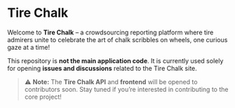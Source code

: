 # Tire Chalk

Welcome to **Tire Chalk** – a crowdsourcing reporting platform where tire admirers unite to celebrate the art of chalk scribbles on wheels, one curious gaze at a time!  

This repository is **not the main application code**. It is currently used solely for opening **issues and discussions** related to the Tire Chalk site.  

> ⚠️ **Note:** The **Tire Chalk API** and **frontend** will be opened to contributors soon. Stay tuned if you’re interested in contributing to the core project!
